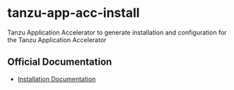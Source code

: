 # tanzu-app-acc-install
Tanzu Application Accelerator to generate installation and configuration for the Tanzu Application Accelerator
## Official Documentation

* [Installation Documentation](https://network.pivotal.io/products/app-accelerator)
